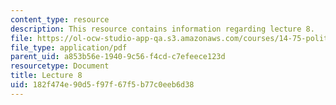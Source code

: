 ```yaml
---
content_type: resource
description: This resource contains information regarding lecture 8.
file: https://ol-ocw-studio-app-qa.s3.amazonaws.com/courses/14-75-political-economy-and-economic-development-fall-2012/182f474e90d5f97f67f5b77c0eeb6d38_MIT14_75F12_Lec8.pdf
file_type: application/pdf
parent_uid: a853b56e-1940-9c56-f4cd-c7efeece123d
resourcetype: Document
title: Lecture 8
uid: 182f474e-90d5-f97f-67f5-b77c0eeb6d38
---
```

